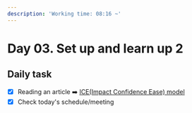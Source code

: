 ```yaml
---
description: 'Working time: 08:16 ~'
---
```


# Day 03. Set up and learn up 2

## Daily task

* [x] Reading an article ➡️ [ICE\(Impact Confidence Ease\) model](https://medium.com/@nimay/inside-product-introduction-to-feature-priority-using-ice-impact-confidence-ease-and-gist-5180434e5b15)
* [x] Check today's schedule/meeting

## 

